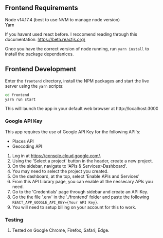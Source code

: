 ## Frontend Requirements ##

Node v14.17.4 (best to use NVM to manage node version)  
Yarn  

If you havent used react before. I reccomend reading through this documentation: https://beta.reactjs.org/

Once you have the correct version of node running, run ```yarn install``` to install the package dependanices.

## Frontend Development ##

  Enter the `frontend` directory, install the NPM packages and start the live server using the `yarn` scripts:

```bash
cd frontend
yarn run start
```

  This will launch the app in your default web browser at http://localhost:3000

### Google API Key ###
This app requires the use of Google API Key for the following API's:
  * Places API
  * Geocoding API 

1. Log in at https://console.cloud.google.com/.
2. Using the 'Select a project' button in the header, create a new project.
3. On the sidebar, navigate to 'APIs & Services>Dashboard'. 
4. You may need to select the project you created. 
5. On the dashboard, at the top, select 'Enable APIs and Services'
6. From this API Library page, you can enable all the nessecary APIs you need.
7. Go to the 'Credentials' page through sidebar and create an API Key. 
8. Go the the file '.env' in the './frontend' folder and paste the following ```REACT_APP_GOOGLE_API_KEY={Your API Key}```.
9. You will need to setup billing on your account for this to work.

### Testing ###
1. Tested on Google Chrome, Firefox, Safari, Edge.